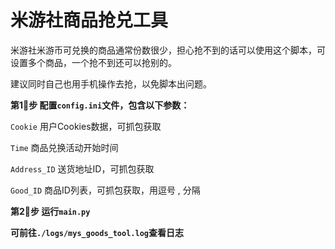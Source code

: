 # 米游社商品抢兑工具

米游社米游币可兑换的商品通常份数很少，担心抢不到的话可以使用这个脚本，可设置多个商品，一个抢不到还可以抢别的。

建议同时自己也用手机操作去抢，以免脚本出问题。

**第1⃣️步 配置`config.ini`文件，包含以下参数：**

  `Cookie` 用户Cookies数据，可抓包获取
  
  `Time` 商品兑换活动开始时间
  
  `Address_ID` 送货地址ID，可抓包获取
  
  `Good_ID` 商品ID列表，可抓包获取，用逗号 , 分隔
  
**第2⃣️步 运行`main.py`**

**可前往`./logs/mys_goods_tool.log`查看日志**
